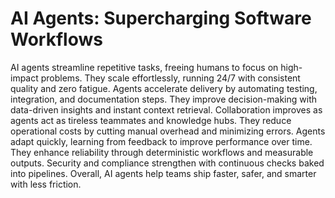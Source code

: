 # AI Agents: Supercharging Software Workflows

AI agents streamline repetitive tasks, freeing humans to focus on high-impact problems.
They scale effortlessly, running 24/7 with consistent quality and zero fatigue.
Agents accelerate delivery by automating testing, integration, and documentation steps.
They improve decision-making with data-driven insights and instant context retrieval.
Collaboration improves as agents act as tireless teammates and knowledge hubs.
They reduce operational costs by cutting manual overhead and minimizing errors.
Agents adapt quickly, learning from feedback to improve performance over time.
They enhance reliability through deterministic workflows and measurable outputs.
Security and compliance strengthen with continuous checks baked into pipelines.
Overall, AI agents help teams ship faster, safer, and smarter with less friction.